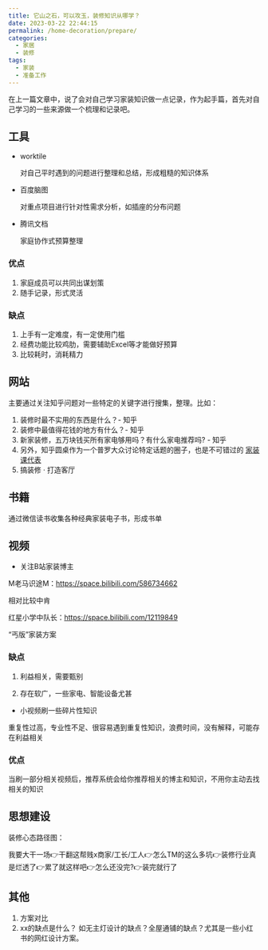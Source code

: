 ```yaml
---
title: 它山之石，可以攻玉，装修知识从哪学？
date: 2023-03-22 22:44:15
permalink: /home-decoration/prepare/
categories:
  - 家居
  - 装修
tags:
  - 家装
  - 准备工作
---
```


在上一篇文章中，说了会对自己学习家装知识做一点记录，作为起手篇，首先对自己学习的一些来源做一个梳理和记录吧。

## 工具

* worktile

  对自己平时遇到的问题进行整理和总结，形成粗糙的知识体系

* 百度脑图
  
  对重点项目进行针对性需求分析，如插座的分布问题

* 腾讯文档

  家庭协作式预算整理

### 优点

1. 家庭成员可以共同出谋划策
2. 随手记录，形式灵活

### 缺点

1. 上手有一定难度，有一定使用门槛
2. 经费功能比较鸡肋，需要辅助Excel等才能做好预算
3. 比较耗时，消耗精力

## 网站

主要通过关注知乎问题对一些特定的关键字进行搜集，整理。比如：

1. 装修时最不实用的东西是什么？- 知乎
2. 装修中最值得花钱的地方有什么？- 知乎
3. 新家装修，五万块钱买所有家电够用吗？有什么家电推荐吗? - 知乎
4. 另外，知乎圆桌作为一个普罗大众讨论特定话题的圈子，也是不可错过的
   [家装课代表](https://www.zhihu.com/roundtable/jiazhuangkdb)
5. 搞装修 · 打造客厅

## 书籍

通过微信读书收集各种经典家装电子书，形成书单

## 视频

* 关注B站家装博主

M老马识途M：<https://space.bilibili.com/586734662>

相对比较中肯

红星小学中队长：<https://space.bilibili.com/12119849>

“丐版”家装方案

### 缺点

1. 利益相关，需要甄别

2. 存在软广，一些家电、智能设备尤甚

* 小视频刷一些碎片性知识

重复性过高，专业性不足、很容易遇到重复性知识，浪费时间，没有解释，可能存在利益相关

### 优点

当刷一部分相关视频后，推荐系统会给你推荐相关的博主和知识，不用你主动去找相关的知识

## 思想建设

装修心态路径图：

我要大干一场👉干翻这帮贱x商家/工长/工人👉怎么TM的这么多坑👉装修行业真是烂透了👉累了就这样吧👉怎么还没完?👉装完就行了

## 其他

1. 方案对比
2. xx的缺点是什么？
   如无主灯设计的缺点？全屋通铺的缺点？尤其是一些小红书的网红设计方案。